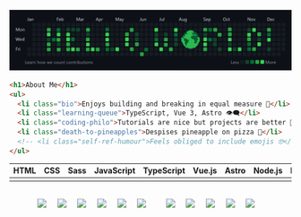 <!-- Custom "Hello, World!" Banner (Canva) -->
![Hello, World! Banner](hello-world-banner.png)

```html
<h1>About Me</h1>
<ul>
  <li class="bio">Enjoys building and breaking in equal measure 🦠</li>
  <li class="learning-queue">TypeScript, Vue 3, Astro 👁️‍🗨️</li>
  <li class="coding-philo">Tutorials are nice but projects are better 💭</li>
  <li class="death-to-pineapples">Despises pineapple on pizza 🤢</li>
  <!-- <li class="self-ref-humour">Feels obliged to include emojis 🤓</li> -->
</ul>
```

| HTML | CSS | Sass | JavaScript | TypeScript | Vue.js | Astro | Node.js | Express.js | Python | C# | C/C++ | 
| :--: | --- | ---- | ---------- | ---------- | ------ | ----- | ------- | ---------- | ------ | -- | :---: | 
|      |
<br>

<!-- Devicon and Profile Technology Icons -->
<link rel="stylesheet" type='text/css' href="https://cdn.jsdelivr.net/gh/devicons/devicon@latest/devicon.min.css" />

<div align="center">
  <img width="45" src="https://cdn.jsdelivr.net/gh/devicons/devicon/icons/html5/html5-original.svg">
  &nbsp; &nbsp;
  <img width="45" src="https://cdn.jsdelivr.net/gh/devicons/devicon/icons/css3/css3-original.svg">
  &nbsp; &nbsp;
  <img width="45" src="https://cdn.jsdelivr.net/gh/devicons/devicon/icons/sass/sass-original.svg">
  &nbsp; &nbsp;
  <img width="45" src="https://cdn.jsdelivr.net/gh/devicons/devicon/icons/javascript/javascript-original.svg">
  &nbsp; &nbsp; 
  <img width="45" src="https://cdn.jsdelivr.net/gh/devicons/devicon/icons/typescript/typescript-original.svg">
  &nbsp; &nbsp;
  <img width="45" src="https://cdn.jsdelivr.net/gh/devicons/devicon/icons/vuejs/vuejs-original.svg">
  &nbsp; &nbsp; 
  <i size="25" class="devicon-astro-plain colored"></i>
  &nbsp; &nbsp; 
  <img width="45" src="https://cdn.jsdelivr.net/gh/devicons/devicon/icons/nodejs/nodejs-original.svg">
  &nbsp; &nbsp; 
  <img width="45" src="https://user-images.githubusercontent.com/25181517/183859966-a3462d8d-1bc7-4880-b353-e2cbed900ed6.png">
  &nbsp; &nbsp; 
  <img width="50" src="https://cdn.jsdelivr.net/gh/devicons/devicon@latest/icons/python/python-original.svg" />
  &nbsp; &nbsp; 
  <img width="50" src="https://user-images.githubusercontent.com/25181517/121405384-444d7300-c95d-11eb-959f-913020d3bf90.png">
  &nbsp; &nbsp; 
  <img width="45" src="https://user-images.githubusercontent.com/25181517/192106073-90fffafe-3562-4ff9-a37e-c77a2da0ff58.png">
  &nbsp; &nbsp; 
</div>
